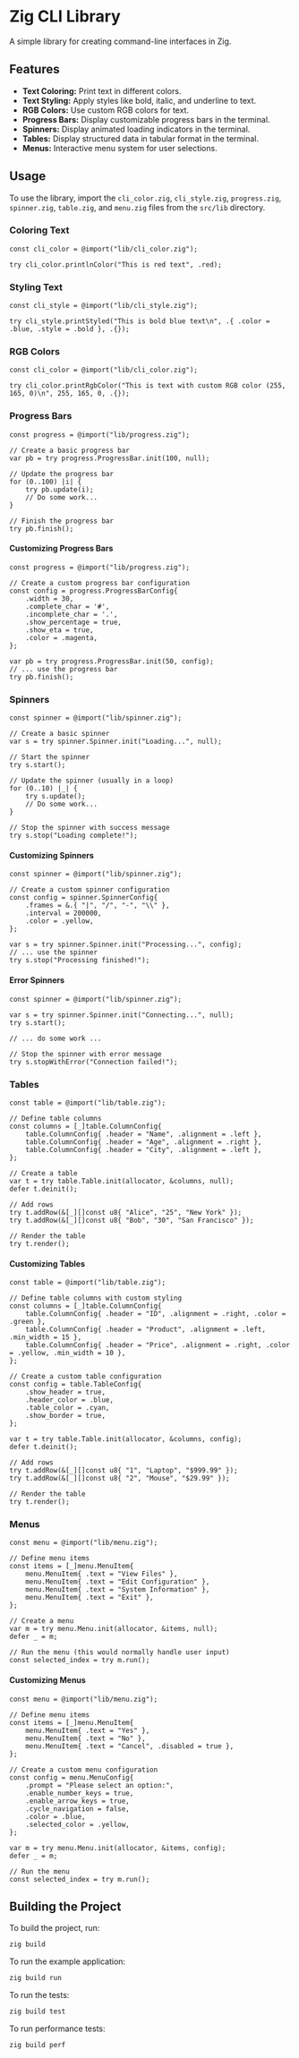 # Zig CLI Library

A simple library for creating command-line interfaces in Zig.

## Features

-   **Text Coloring:** Print text in different colors.
-   **Text Styling:** Apply styles like bold, italic, and underline to text.
-   **RGB Colors:** Use custom RGB colors for text.
-   **Progress Bars:** Display customizable progress bars in the terminal.
-   **Spinners:** Display animated loading indicators in the terminal.
-   **Tables:** Display structured data in tabular format in the terminal.
-   **Menus:** Interactive menu system for user selections.

## Usage

To use the library, import the `cli_color.zig`, `cli_style.zig`, `progress.zig`, `spinner.zig`, `table.zig`, and `menu.zig` files from the `src/lib` directory.

### Coloring Text

```zig
const cli_color = @import("lib/cli_color.zig");

try cli_color.printlnColor("This is red text", .red);
```

### Styling Text

```zig
const cli_style = @import("lib/cli_style.zig");

try cli_style.printStyled("This is bold blue text\n", .{ .color = .blue, .style = .bold }, .{});
```

### RGB Colors

```zig
const cli_color = @import("lib/cli_color.zig");

try cli_color.printRgbColor("This is text with custom RGB color (255, 165, 0)\n", 255, 165, 0, .{});
```

### Progress Bars

```zig
const progress = @import("lib/progress.zig");

// Create a basic progress bar
var pb = try progress.ProgressBar.init(100, null);

// Update the progress bar
for (0..100) |i| {
    try pb.update(i);
    // Do some work...
}

// Finish the progress bar
try pb.finish();
```

#### Customizing Progress Bars

```zig
const progress = @import("lib/progress.zig");

// Create a custom progress bar configuration
const config = progress.ProgressBarConfig{
    .width = 30,
    .complete_char = '#',
    .incomplete_char = '.',
    .show_percentage = true,
    .show_eta = true,
    .color = .magenta,
};

var pb = try progress.ProgressBar.init(50, config);
// ... use the progress bar
try pb.finish();
```

### Spinners

```zig
const spinner = @import("lib/spinner.zig");

// Create a basic spinner
var s = try spinner.Spinner.init("Loading...", null);

// Start the spinner
try s.start();

// Update the spinner (usually in a loop)
for (0..10) |_| {
    try s.update();
    // Do some work...
}

// Stop the spinner with success message
try s.stop("Loading complete!");
```

#### Customizing Spinners

```zig
const spinner = @import("lib/spinner.zig");

// Create a custom spinner configuration
const config = spinner.SpinnerConfig{
    .frames = &.{ "|", "/", "-", "\\" },
    .interval = 200000,
    .color = .yellow,
};

var s = try spinner.Spinner.init("Processing...", config);
// ... use the spinner
try s.stop("Processing finished!");
```

#### Error Spinners

```zig
const spinner = @import("lib/spinner.zig");

var s = try spinner.Spinner.init("Connecting...", null);
try s.start();

// ... do some work ...

// Stop the spinner with error message
try s.stopWithError("Connection failed!");
```

### Tables

```zig
const table = @import("lib/table.zig");

// Define table columns
const columns = [_]table.ColumnConfig{
    table.ColumnConfig{ .header = "Name", .alignment = .left },
    table.ColumnConfig{ .header = "Age", .alignment = .right },
    table.ColumnConfig{ .header = "City", .alignment = .left },
};

// Create a table
var t = try table.Table.init(allocator, &columns, null);
defer t.deinit();

// Add rows
try t.addRow(&[_][]const u8{ "Alice", "25", "New York" });
try t.addRow(&[_][]const u8{ "Bob", "30", "San Francisco" });

// Render the table
try t.render();
```

#### Customizing Tables

```zig
const table = @import("lib/table.zig");

// Define table columns with custom styling
const columns = [_]table.ColumnConfig{
    table.ColumnConfig{ .header = "ID", .alignment = .right, .color = .green },
    table.ColumnConfig{ .header = "Product", .alignment = .left, .min_width = 15 },
    table.ColumnConfig{ .header = "Price", .alignment = .right, .color = .yellow, .min_width = 10 },
};

// Create a custom table configuration
const config = table.TableConfig{
    .show_header = true,
    .header_color = .blue,
    .table_color = .cyan,
    .show_border = true,
};

var t = try table.Table.init(allocator, &columns, config);
defer t.deinit();

// Add rows
try t.addRow(&[_][]const u8{ "1", "Laptop", "$999.99" });
try t.addRow(&[_][]const u8{ "2", "Mouse", "$29.99" });

// Render the table
try t.render();
```

### Menus

```zig
const menu = @import("lib/menu.zig");

// Define menu items
const items = [_]menu.MenuItem{
    menu.MenuItem{ .text = "View Files" },
    menu.MenuItem{ .text = "Edit Configuration" },
    menu.MenuItem{ .text = "System Information" },
    menu.MenuItem{ .text = "Exit" },
};

// Create a menu
var m = try menu.Menu.init(allocator, &items, null);
defer _ = m;

// Run the menu (this would normally handle user input)
const selected_index = try m.run();
```

#### Customizing Menus

```zig
const menu = @import("lib/menu.zig");

// Define menu items
const items = [_]menu.MenuItem{
    menu.MenuItem{ .text = "Yes" },
    menu.MenuItem{ .text = "No" },
    menu.MenuItem{ .text = "Cancel", .disabled = true },
};

// Create a custom menu configuration
const config = menu.MenuConfig{
    .prompt = "Please select an option:",
    .enable_number_keys = true,
    .enable_arrow_keys = true,
    .cycle_navigation = false,
    .color = .blue,
    .selected_color = .yellow,
};

var m = try menu.Menu.init(allocator, &items, config);
defer _ = m;

// Run the menu
const selected_index = try m.run();
```

## Building the Project

To build the project, run:

```bash
zig build
```

To run the example application:

```bash
zig build run
```

To run the tests:

```bash
zig build test
```

To run performance tests:

```bash
zig build perf
```